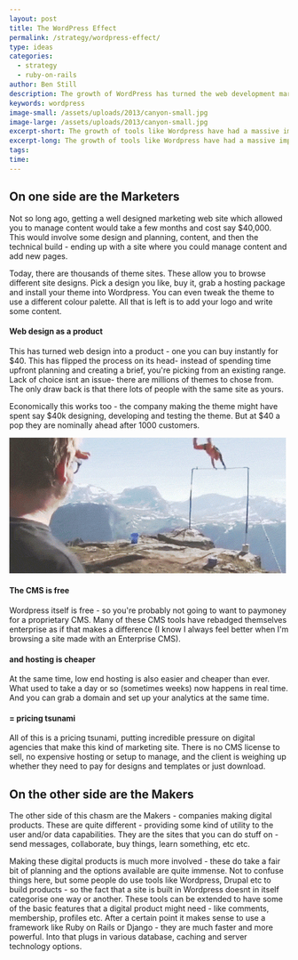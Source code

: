 ```yaml
---
layout: post
title: The WordPress Effect
permalink: /strategy/wordpress-effect/
type: ideas
categories:
  - strategy
  - ruby-on-rails
author: Ben Still
description: The growth of WordPress has turned the web development market on its head. But does this apply to all web development?
keywords: wordpress
image-small: /assets/uploads/2013/canyon-small.jpg
image-large: /assets/uploads/2013/canyon-small.jpg
excerpt-short: The growth of tools like Wordpress have had a massive impact on the web development market. It's created two very distinct areas with a huge gap between.
excerpt-long: The growth of tools like Wordpress have had a massive impact on the web development market. It's created two very distinct areas with a huge gap between. One side are marketing sites. These have become very easy to make, and can be set up now in hours rather than months. On the other side are the "digital products" - sites which provide some form of utility and/or data. With these the options and possibilities are endless, and if anything complexity and effort to create \*\*has actually increased.
tags:
time:
---
```


## On one side are the Marketers

Not so long ago, getting a well designed marketing web site which allowed you to manage content would take a few months and cost say $40,000. This would involve some design and planning, content, and then the technical build - ending up with a site where you could manage content and add new pages.

Today, there are thousands of theme sites. These allow you to browse different site designs. Pick a design you like, buy it, grab a hosting package and install your theme into Wordpress. You can even tweak the theme to use a different colour palette. All that is left is to add your logo and write some content.

#### Web design as a product

This has turned web design into a product - one you can buy instantly for $40. This has flipped the process on its head- instead of spending time upfront planning and creating a brief, you're picking from an existing range. Lack of choice isnt an issue- there are millions of themes to chose from. The only draw back is that there lots of people with the same site as yours.

Economically this works too - the company making the theme might have spent say $40k designing, developing and testing the theme. But at $40 a pop they are nominally ahead after 1000 customers.

![flip](/assets/uploads/2013/flip.gif)

#### The CMS is free

Wordpress itself is free - so you're probably not going to want to paymoney for a proprietary CMS. Many of these CMS tools have rebadged themselves enterprise as if that makes a difference (I know I always feel better when I'm browsing a site made with an Enterprise CMS).

#### and hosting is cheaper

At the same time, low end hosting is also easier and cheaper than ever. What used to take a day or so (sometimes weeks) now happens in real time. And you can grab a domain and set up your analytics at the same time.

#### = pricing tsunami

All of this is a pricing tsunami, putting incredible pressure on digital agencies that make this kind of marketing site. There is no CMS license to sell, no expensive hosting or setup to manage, and the client is weighing up whether they need to pay for designs and templates or just download.

## On the other side are the Makers

The other side of this chasm are the Makers - companies making digital products. These are quite different - providing some kind of utility to the user and/or data capabilities. They are the sites that you can do stuff on - send messages, collaborate, buy things, learn something, etc etc.

Making these digital products is much more involved - these do take a fair bit of planning and the options available are quite immense. Not to confuse things here, but some people do use tools like Wordpress, Drupal etc to build products - so the fact that a site is built in Wordpress doesnt in itself categorise one way or another. These tools can be extended to have some of the basic features that a digital product might need - like comments, membership, profiles etc. After a certain point it makes sense to use a framework like Ruby on Rails or Django - they are much faster and more powerful. Into that plugs in various database, caching and server technology options.
